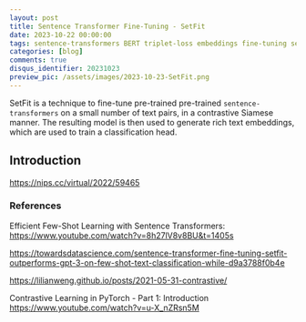 ```yaml
---
layout: post
title: Sentence Transformer Fine-Tuning - SetFit
date: 2023-10-22 00:00:00
tags: sentence-transformers BERT triplet-loss embeddings fine-tuning setfit
categories: [blog]
comments: true
disqus_identifier: 20231023
preview_pic: /assets/images/2023-10-23-SetFit.png
---
```



SetFit is a technique to fine-tune pre-trained pre-trained `sentence-transformers` on a small number of text pairs, in a contrastive Siamese manner. The resulting model is then used to generate rich text embeddings, which are used to train a classification head. 



## __Introduction__


https://nips.cc/virtual/2022/59465



### __References__

Efficient Few-Shot Learning with Sentence Transformers: https://www.youtube.com/watch?v=8h27lV8v8BU&t=1405s


https://towardsdatascience.com/sentence-transformer-fine-tuning-setfit-outperforms-gpt-3-on-few-shot-text-classification-while-d9a3788f0b4e

https://lilianweng.github.io/posts/2021-05-31-contrastive/

Contrastive Learning in PyTorch - Part 1: Introduction https://www.youtube.com/watch?v=u-X_nZRsn5M